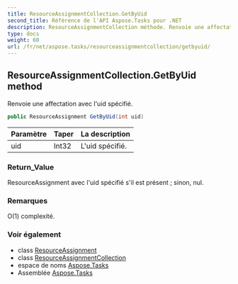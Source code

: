 ```yaml
---
title: ResourceAssignmentCollection.GetByUid
second_title: Référence de l'API Aspose.Tasks pour .NET
description: ResourceAssignmentCollection méthode. Renvoie une affectation avec luid spécifié.
type: docs
weight: 60
url: /fr/net/aspose.tasks/resourceassignmentcollection/getbyuid/
---
```

## ResourceAssignmentCollection.GetByUid method

Renvoie une affectation avec l'uid spécifié.

```csharp
public ResourceAssignment GetByUid(int uid)
```

| Paramètre | Taper | La description |
| --- | --- | --- |
| uid | Int32 | L'uid spécifié. |

### Return_Value

ResourceAssignment avec l'uid spécifié s'il est présent ; sinon, nul.

### Remarques

O(1) complexité.

### Voir également

* class [ResourceAssignment](../../resourceassignment/)
* class [ResourceAssignmentCollection](../)
* espace de noms [Aspose.Tasks](../../resourceassignmentcollection/)
* Assemblée [Aspose.Tasks](../../../)


